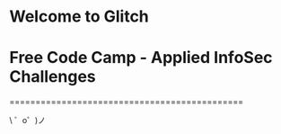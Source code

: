 Welcome to Glitch
=================

# Free Code Camp - Applied InfoSec Challenges
=============================================

\ ゜o゜)ノ
